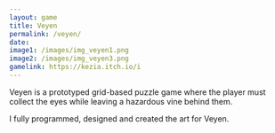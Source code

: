 ```yaml
---
layout: game
title: Veyen
permalink: /veyen/
date: 
image1: /images/img_veyen1.png
image2: /images/img_veyen3.png
gamelink: https://kezia.itch.io/i
---
```


Veyen is a prototyped grid-based puzzle game where the player must collect the eyes while leaving a hazardous vine behind them.

I fully programmed, designed and created the art for Veyen.




